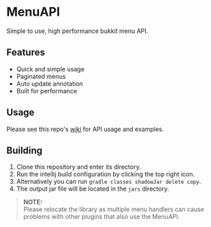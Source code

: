 # MenuAPI

Simple to use, high performance bukkit menu API.

## Features

- Quick and simple usage
- Paginated menus
- Auto update annotation
- Built for performance

## Usage

Please see this repo's [wiki](https://github.com/VoidedNetwork/MenuAPI/wiki) for API usage and examples.

## Building

1. Clone this repository and enter its directory.
2. Run the intellij build configuration by clicking the top right icon.
3. Alternatively you can run `gradle classes shadowJar delete copy`.
4. The output jar file will be located in the `jars` directory.

> **NOTE:** <br/>
> Please relocate the library as multiple menu handlers can
> cause problems with other plugins that also use the MenuAPI.
